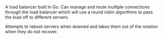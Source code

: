 A load balancer built in Go. Can manage and route multiple connections through the load balancer which will use a round robin algorithms to pass the load off to different servers.

Attempts to reboot servers when downed and takes them out of the rotation when they do not recover.
